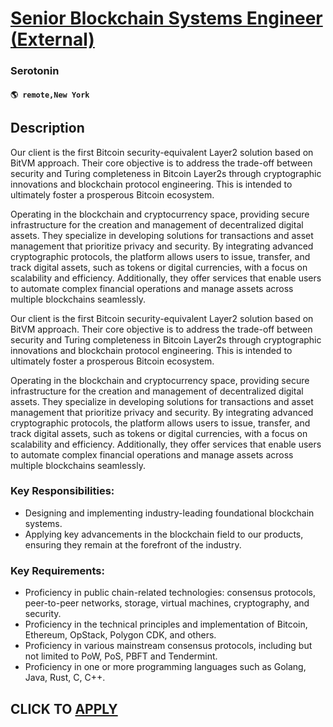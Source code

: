 # [Senior Blockchain Systems Engineer (External)](https://www.remotewlb.com/apply/senior-blockchain-systems-engineer-external)  
### Serotonin  
#### `🌎 remote,New York`  

## Description

Our client is the first Bitcoin security-equivalent Layer2 solution based on BitVM approach. Their core objective is to address the trade-off between security and Turing completeness in Bitcoin Layer2s through cryptographic innovations and blockchain protocol engineering. This is intended to ultimately foster a prosperous Bitcoin ecosystem.

  

Operating in the blockchain and cryptocurrency space, providing secure infrastructure for the creation and management of decentralized digital assets. They specialize in developing solutions for transactions and asset management that prioritize privacy and security. By integrating advanced cryptographic protocols, the platform allows users to issue, transfer, and track digital assets, such as tokens or digital currencies, with a focus on scalability and efficiency. Additionally, they offer services that enable users to automate complex financial operations and manage assets across multiple blockchains seamlessly.

  

Our client is the first Bitcoin security-equivalent Layer2 solution based on BitVM approach. Their core objective is to address the trade-off between security and Turing completeness in Bitcoin Layer2s through cryptographic innovations and blockchain protocol engineering. This is intended to ultimately foster a prosperous Bitcoin ecosystem.

  

Operating in the blockchain and cryptocurrency space, providing secure infrastructure for the creation and management of decentralized digital assets. They specialize in developing solutions for transactions and asset management that prioritize privacy and security. By integrating advanced cryptographic protocols, the platform allows users to issue, transfer, and track digital assets, such as tokens or digital currencies, with a focus on scalability and efficiency. Additionally, they offer services that enable users to automate complex financial operations and manage assets across multiple blockchains seamlessly.

  

### Key Responsibilities:

* Designing and implementing industry-leading foundational blockchain systems.
* Applying key advancements in the blockchain field to our products, ensuring they remain at the forefront of the industry.

  

### Key Requirements:

* Proficiency in public chain-related technologies: consensus protocols, peer-to-peer networks, storage, virtual machines, cryptography, and security.
* Proficiency in the technical principles and implementation of Bitcoin, Ethereum, OpStack, Polygon CDK, and others.
* Proficiency in various mainstream consensus protocols, including but not limited to PoW, PoS, PBFT and Tendermint.
* Proficiency in one or more programming languages such as Golang, Java, Rust, C, C++.

  

  
## CLICK TO [APPLY](https://www.remotewlb.com/apply/senior-blockchain-systems-engineer-external)

